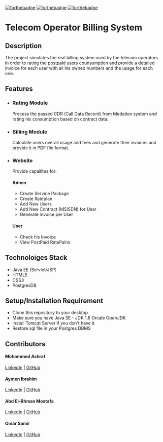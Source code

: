 [![forthebadge](https://forthebadge.com/images/badges/built-with-love.svg)](https://forthebadge.com)
[![forthebadge](https://forthebadge.com/images/badges/made-with-java.svg)](https://forthebadge.com)
[![forthebadge](https://forthebadge.com/images/badges/check-it-out.svg)](https://forthebadge.com)
# Telecom Operator Billing System

## Description
The project simulates the real billing system used by the telecom operators in order to rating the postpaid users counsumption and provide a detailed invoice for each user with all his owned numbers and the usage for each one.

## Features

- ### Rating Module
    Process the passed CDR (Call Data Record) from Medation system and rating his consumption based on contract data.
- ### Billing Module
    Calculate users overall usage and fees and generate their invoices and provide it in PDF file format. 
- ### Website
    Provide capailites for:
    #### Admin
    - Create Service Package
    - Create Rateplan
    - Add New Users
    - Add New Contract (MSISDN) for User
    - Generate Invoice per User

    #### User
    - Check his Invoice
    - View PostPaid RatePalns

## Technoloiges Stack

- Java EE (Servlet/JSP)
- HTML5
- CSS3 
- PostgresDB

## Setup/Installation Requirement

- Clone this repository to your desktop
- Make sure you have Java SE - JDK 1.8 Orcale OpenJDK 
- Install Tomcat Server if you don't have it.
- Restore sql file in your Postgres DBMS

## Contributors
#### Mohammed Ashraf
[LinkedIn](https://www.linkedin.com/in/mohammed-ashraf-fahmy) | [GitHub](https://github.com/mohammed6688)
#### Aymen Ibrahim
[LinkedIn](https://www.linkedin.com/in/im-ayman-ibrahim/) | [GitHub](https://github.com/Ayman58)
#### Abd El-Rhman Mostafa
[LinkedIn](https://www.linkedin.com/in/abdelrahmanmostafa-1/) | [GitHub](https://github.com/EngAbdelrahmanMostafa)
#### Omar Samir
[LinkedIn](https://www.linkedin.com/in/omar-eidaros/) | [GitHub](https://github.com/Omar-Eidaros)
